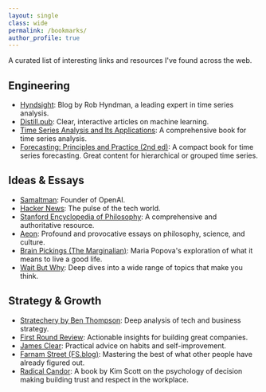 ```yaml
---
layout: single
class: wide
permalink: /bookmarks/
author_profile: true
---
```


A curated list of interesting links and resources I've found across the web.

## Engineering

- [Hyndsight](https://robjhyndman.com/hyndsight/): Blog by Rob Hyndman, a leading expert in time series analysis.
- [Distill.pub](https://distill.pub/): Clear, interactive articles on machine learning.
- [Time Series Analysis and Its Applications](http://www.stat.ucla.edu/~frederic/415/S23/tsa4.pdf): A comprehensive book for time series analysis.
- [Forecasting: Principles and Practice (2nd ed)](https://otexts.com/fpp2/): A compact book for time series forecasting. Great content for hierarchical or grouped time series.

## Ideas & Essays

- [Samaltman](https://blog.samaltman.com/reflections): Founder of OpenAI.
- [Hacker News](https://news.ycombinator.com/): The pulse of the tech world.
- [Stanford Encyclopedia of Philosophy](https://plato.stanford.edu/): A comprehensive and authoritative resource.
- [Aeon](https://aeon.co/): Profound and provocative essays on philosophy, science, and culture.
- [Brain Pickings (The Marginalian)](https://www.themarginalian.org/): Maria Popova's exploration of what it means to live a good life.
- [Wait But Why](https://waitbutwhy.com/): Deep dives into a wide range of topics that make you think.

## Strategy & Growth

- [Stratechery by Ben Thompson](https://stratechery.com/): Deep analysis of tech and business strategy.
- [First Round Review](https://review.firstround.com/): Actionable insights for building great companies.
- [James Clear](https://jamesclear.com/): Practical advice on habits and self-improvement.
- [Farnam Street (FS.blog)](https://fs.blog/): Mastering the best of what other people have already figured out.
- [Radical Candor](https://radicalcandor.com/): A book by Kim Scott on the psychology of decision making building trust and respect in the workplace.
